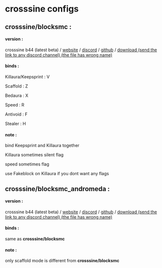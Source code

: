 # crosssine configs

## crosssine/blocksmc : 

#### version : 

crosssine b44 (latest beta) / [website](https://crosssine.github.io/) / [discord](https://discord.gg/E4AbJZsaXq) / [github](https://github.com/shxp3/CrossSine) / [download (send the link to any discord channel) (the file has wrong name)
](https://cdn.discordapp.com/attachments/1292181903046213653/1349304996012883980/CrossSine-b41.jar?ex=67dbd833&is=67da86b3&hm=832cfe333db157f03d18665e31b23f211575055a56d4a0ee200962ab7da91675&)
#### binds :

Killaura/Keepsprint : V

Scaffold : Z

Bedaura : X

Speed : R

Antivoid : F

Stealer : H

#### note : 

bind Keepsprint and Killaura together

Killaura sometimes silent flag

speed sometimes flag

use Fakeblock on Killaura if you dont want any flags

## crosssine/blocksmc_andromeda : 

#### version : 

crosssine b44 (latest beta) / [website](https://crosssine.github.io/) / [discord](https://discord.gg/E4AbJZsaXq) / [github](https://github.com/shxp3/CrossSine) / [download (send the link to any discord channel) (the file has wrong name)
](https://cdn.discordapp.com/attachments/1292181903046213653/1349304996012883980/CrossSine-b41.jar?ex=67dbd833&is=67da86b3&hm=832cfe333db157f03d18665e31b23f211575055a56d4a0ee200962ab7da91675&)
#### binds :

same as **crosssine/blocksmc**

#### note : 

only scaffold mode is different from **crosssine/blocksmc**
